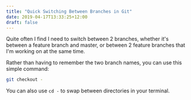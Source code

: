 ```yaml
---
title: "Quick Switching Between Branches in Git"
date: 2019-04-17T13:33:25+12:00
draft: false
---
```


Quite often I find I need to switch between 2 branches, whether it's between a feature branch and master, or between 2 feature branches that I'm working on at the same time.

Rather than having to remember the two branch names, you can use this simple command:

```bash
git checkout -
```

You can also use `cd -` to swap between directories in your terminal.
